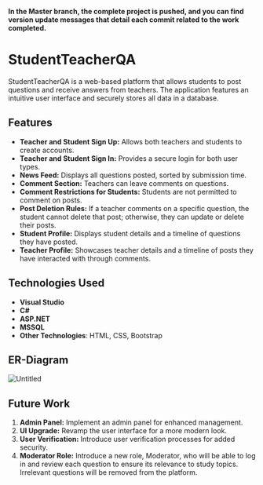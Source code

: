 **In the Master branch, the complete project is pushed, and you can find version update messages that detail each commit related to the work completed.**

# StudentTeacherQA

StudentTeacherQA is a web-based platform that allows students to post questions and receive answers from teachers. The application features an intuitive user interface and securely stores all data in a database.

## Features

- **Teacher and Student Sign Up:** Allows both teachers and students to create accounts.
- **Teacher and Student Sign In:** Provides a secure login for both user types.
- **News Feed:** Displays all questions posted, sorted by submission time.
- **Comment Section:** Teachers can leave comments on questions.
- **Comment Restrictions for Students:** Students are not permitted to comment on posts.
- **Post Deletion Rules:** If a teacher comments on a specific question, the student cannot delete that post; otherwise, they can update or delete their posts.
- **Student Profile:** Displays student details and a timeline of questions they have posted.
- **Teacher Profile:** Showcases teacher details and a timeline of posts they have interacted with through comments.


## Technologies Used

- **Visual Studio**
- **C#**
- **ASP.NET**
- **MSSQL**
- **Other Technologies**: HTML, CSS, Bootstrap

## ER-Diagram
![Untitled](https://github.com/user-attachments/assets/aff44945-8d48-43d3-ac62-d9519ad7c7ca)

## Future Work

1. **Admin Panel:** Implement an admin panel for enhanced management.
2. **UI Upgrade:** Revamp the user interface for a more modern look.
3. **User Verification:** Introduce user verification processes for added security.
4. **Moderator Role:** Introduce a new role, Moderator, who will be able to log in and review each question to ensure its relevance to study topics. Irrelevant questions will be removed from the platform.





